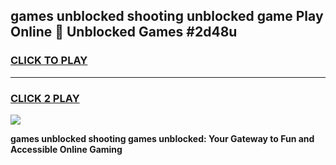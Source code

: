 
## games unblocked shooting unblocked game Play Online 👋 Unblocked Games #2d48u
<h3>
<a href="https://premium.freeplayer.one?title=games_unblocked_shooting&ref=21F">CLICK TO PLAY</a></h3>
<hr>

<h3>
<a href="https://premium.freeplayer.one?title=games_unblocked_shooting&ref=21F">CLICK 2 PLAY</a>
  
</h3>

<a href="https://premium.freeplayer.one?title=games_unblocked_shooting&ref=21F/"><img src="https://clearcache.store/games.png"></a>


**games unblocked shooting games unblocked: Your Gateway to Fun and Accessible Online Gaming**
